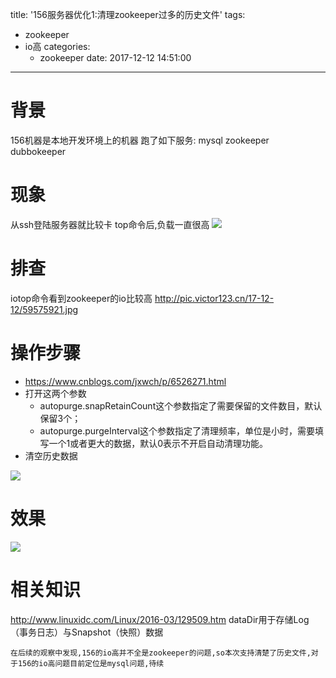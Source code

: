 title: '156服务器优化1:清理zookeeper过多的历史文件'
tags:
  - zookeeper
  - io高
categories: 
    - zookeeper
date: 2017-12-12 14:51:00
---
# 背景
156机器是本地开发环境上的机器
跑了如下服务:
mysql
zookeeper
dubbokeeper

# 现象
从ssh登陆服务器就比较卡
top命令后,负载一直很高
<img src="http://pic.victor123.cn/17-12-12/5122868.jpg">

# 排查
iotop命令看到zookeeper的io比较高
http://pic.victor123.cn/17-12-12/59575921.jpg

# 操作步骤
- https://www.cnblogs.com/jxwch/p/6526271.html
- 打开这两个参数
    - autopurge.snapRetainCount这个参数指定了需要保留的文件数目，默认保留3个；
    - autopurge.purgeInterval这个参数指定了清理频率，单位是小时，需要填写一个1或者更大的数据，默认0表示不开启自动清理功能。
- 清空历史数据
<img src="http://pic.victor123.cn/17-12-12/1580197.jpg">

# 效果
<img src="http://pic.victor123.cn/17-12-12/29291132.jpg">

# 相关知识
http://www.linuxidc.com/Linux/2016-03/129509.htm
dataDir用于存储Log（事务日志）与Snapshot（快照）数据


```
在后续的观察中发现,156的io高并不全是zookeeper的问题,so本次支持清楚了历史文件,对于156的io高问题目前定位是mysql问题,待续
```



